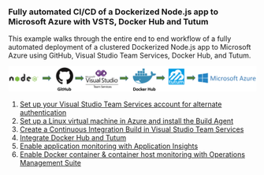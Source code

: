### Fully automated CI/CD of a Dockerized Node.js app to Microsoft Azure with VSTS, Docker Hub and Tutum

This example walks through the entire end to end workflow of a fully automated deployment of a clustered Dockerized Node.js app to Microsoft Azure using GitHub, Visual Studio Team Services, Docker Hub, and Tutum.

![](<docs/media/workflow.PNG>)



1. [Set up your Visual Studio Team Services account for alternate authentication](https://github.com/OguzPastirmaci/vsts-dockerhub-tutum-azure/blob/master/docs/setting-up-visual-studio-online-account-for-alternate-authentication.md)
2. [Set up a Linux virtual machine in Azure and install the Build Agent](https://github.com/OguzPastirmaci/vsts-dockerhub-tutum-azure/blob/master/docs/setting-up-linux-virtual-machine-in-azure-as-the-build-agent.md)
3. [Create a Continuous Integration Build in Visual Studio Team Services](https://github.com/OguzPastirmaci/vsts-dockerhub-tutum-azure/blob/master/docs/creating-ci-build-in-vsts.md)
4. [Integrate Docker Hub and Tutum](https://github.com/OguzPastirmaci/vsts-dockerhub-tutum-azure/blob/master/docs/integrating-docker-hub-and-tutum-with-vsts-and-azure.md)
5. [Enable application monitoring with Application Insights](https://github.com/OguzPastirmaci/vsts-dockerhub-tutum-azure/blob/master/docs/enabling-app-monitoring-with-application-insights.md)
6. [Enable Docker container & container host monitoring with Operations Management Suite](https://github.com/OguzPastirmaci/vsts-dockerhub-tutum-azure/blob/master/docs/enabling-container-host-and-container-monitoring-with-oms.md)




